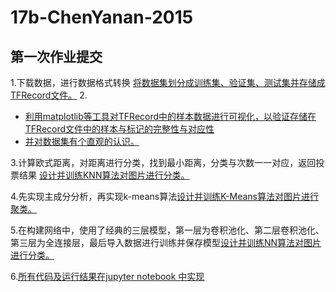 # 17b-ChenYanan-2015
## 第一次作业提交
 1.下载数据，进行数据格式转换 [将数据集划分成训练集、验证集、测试集并存储成TFRecord文件。](https://github.com/m-L-0/17b-ChenYanan-2015/blob/master/FashionMNIST%20Challenge/mnist-tfrecord.py)
 2.
   * [利用matplotlib等工具对TFRecord中的样本数据进行可视化，以验证存储在TFRecord文件中的样本与标记的完整性与对应性](https://github.com/m-L-0/17b-ChenYanan-2015/blob/master/FashionMNIST%20Challenge/read-tfrecord.py)
   * [并对数据集有个直观的认识。](https://github.com/m-L-0/17b-ChenYanan-2015/blob/master/FashionMNISTChallenge/view.py)
 
 3.计算欧式距离，对距离进行分类，找到最小距离，分类与次数一一对应，返回投票结果 [设计并训练KNN算法对图片进行分类。](https://github.com/m-L-0/17b-ChenYanan-2015/blob/master/FashionMNIST%20Challenge/mnist_knn.py)
 
 4.先实现主成分分析，再实现k-means算法[设计并训练K-Means算法对图片进行聚类。](https://github.com/m-L-0/17b-ChenYanan-2015/blob/master/FashionMNIST%20Challenge/mnist_k-means.py)
 
 5.在构建网络中，使用了经典的三层模型，第一层为卷积池化、第二层卷积池化、第三层为全连接层，最后导入数据进行训练并保存模型[设计并训练NN算法对图片进行分类。](https://github.com/m-L-0/17b-ChenYanan-2015/blob/master/FashionMNIST%20Challenge/mnist_cnn.py)
 
 6.[所有代码及运行结果在jupyter notebook 中实现](https://github.com/m-L-0/17b-ChenYanan-2015/blob/master/FashionMNIST%20Challenge/submit.ipynb)
    
